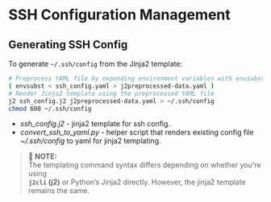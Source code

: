 # SSH Configuration Management

## Generating SSH Config
To generate `~/.ssh/config` from the Jinja2 template:
```sh
# Preprocess YAML file by expanding environment variables with envsubst
( envsubst < ssh_config.yaml > j2preprocessed-data.yaml )
# Render Jinja2 template using the preprocessed YAML file
j2 ssh_config.j2 j2preprocessed-data.yaml > ~/.ssh/config
chmod 600 ~/.ssh/config
```

- _ssh_config.j2_ - jinja2 template for ssh config.
- _convert_ssh_to_yaml.py_ - helper script that renders existing config file _~/.ssh/config_ to yaml for jinja2 templating.

> **📝 NOTE:**  
> The templating command syntax differs depending on whether you're using  
> **`j2cli` (j2)** or Python’s Jinja2 directly. However, the jinja2 template remains the same.




